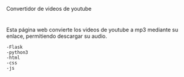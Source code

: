 Convertidor de videos de youtube
#

Esta página web convierte los videos de youtube a mp3 mediante su enlace, permitiendo descargar su audio.

	-Flask
	-python3 
	-html 
	-css 
	-js

